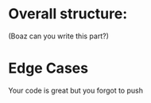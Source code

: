# Overall structure:
(Boaz can you write this part?)

# Edge Cases
Your code is great but you forgot to push
